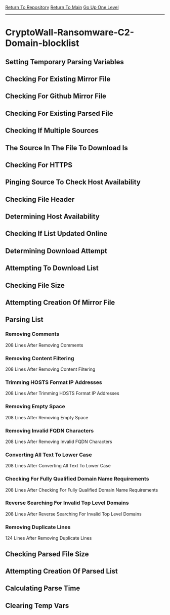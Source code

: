 [Return To Repository](https://github.com/deathbybandaid/piholeparser/)
[Return To Main](https://github.com/deathbybandaid/piholeparser/blob/master/RecentRunLogs/Mainlog.md)
[Go Up One Level](https://github.com/deathbybandaid/piholeparser/blob/master/RecentRunLogs/TopLevelScripts/30-Processing-Blacklists.md)
____________________________________
# CryptoWall-Ransomware-C2-Domain-blocklist
## Setting Temporary Parsing Variables
## Checking For Existing Mirror File
## Checking For Github Mirror File
## Checking For Existing Parsed File
## Checking If Multiple Sources
## The Source In The File To Download Is
## Checking For HTTPS
## Pinging Source To Check Host Availability
## Checking File Header
## Determining Host Availability
## Checking If List Updated Online
## Determining Download Attempt
## Attempting To Download List
## Checking File Size
## Attempting Creation Of Mirror File
## Parsing List
### Removing Comments
208 Lines After Removing Comments
### Removing Content Filtering
208 Lines After Removing Content Filtering
### Trimming HOSTS Format IP Addresses
208 Lines After Trimming HOSTS Format IP Addresses
### Removing Empty Space
208 Lines After Removing Empty Space
### Removing Invalid FQDN Characters
208 Lines After Removing Invalid FQDN Characters
### Converting All Text To Lower Case
208 Lines After Converting All Text To Lower Case
### Checking For Fully Qualified Domain Name Requirements
208 Lines After Checking For Fully Qualified Domain Name Requirements
### Reverse Searching For Invalid Top Level Domains
208 Lines After Reverse Searching For Invalid Top Level Domains
### Removing Duplicate Lines
124 Lines After Removing Duplicate Lines
## Checking Parsed File Size
## Attempting Creation Of Parsed List
## Calculating Parse Time
## Clearing Temp Vars
